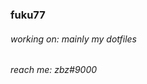 ### fuku77

<!-- Privated projects that never saw the light of day
- ~~like 3 different instances of the same discord bot~~ yeaj no
- ~~common lisp discord api wrapper~~ fun but too much effort, discontinued for now/ also lisp has horrible syntax
-->

###### working on: mainly my dotfiles
###### reach me: zbz#9000

<!--
**fuku77/fuku77** is a ✨ _special_ ✨ repository because its `README.md` (this file) appears on your GitHub profile.

Here are some ideas to get you started:

-  I’m currently working on ...
- 🌱 I’m currently learning ...
- 👯 I’m looking to collaborate on ...
- 🤔 I’m looking for help with ...
- 💬 Ask me about ...
- 📫 How to reach me: ...
- 😄 Pronouns: ...
- ⚡ Fun fact: ...
--> 
